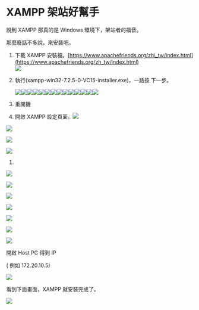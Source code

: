 # XAMPP 架站好幫手

說到 XAMPP 那真的是 Windows 環境下，架站者的福音。

那麼廢話不多說，來安裝吧。

1. 下載 XAMPP 安裝檔。[https://www.apachefriends.org/zh\_tw/index.html](https://www.apachefriends.org/zh_tw/index.html)  
   ![](/assets/download_XAMPP.png)

2. 執行\(xampp-win32-7.2.5-0-VC15-installer.exe\)，一路按 下一步。

   ![](/assets/install_XAMPP_01.png)![](/assets/install_XAMPP_02.png)![](/assets/install_XAMPP_03.png)![](/assets/install_XAMPP_04.png)![](/assets/install_XAMPP_05.png)![](/assets/install_XAMPP_06.png)![](/assets/install_XAMPP_07.png)![](/assets/install_XAMPP_08.png)![](/assets/install_XAMPP_09.png)![](/assets/install_XAMPP_10.png)![](/assets/install_XAMPP_11.png)![](/assets/install_XAMPP_12.png)![](/assets/install_XAMPP_13.png)![](/assets/install_XAMPP_14.png)

3. 重開機

4. 開啟 XAMPP 設定頁面。![](/assets/config_XAMPP_01.png)







![](/assets/config_XAMPP_02.png)







![](/assets/config_XAMPP_.3.png)





![](/assets/config_XAMPP_04.png)



1. 
![](/assets/config_XAMPP_.5.png)

![](/assets/config_XAMPP_07.png)



![](/assets/config_XAMPP_08.png)



![](/assets/conifg_XAMPP_09.png)



![](/assets/config_XAMPP_10.png)



![](/assets/config_XAMPP_11.png)



![](/assets/config_XAMPP_12.png)

開啟 Host PC 得到 IP

\( 例如 172.20.10.5\)

![](/assets/config_XAMPP_13.png)



看到下面畫面，XAMPP 就安裝完成了。

![](/assets/config_XAMPP_14.png)



